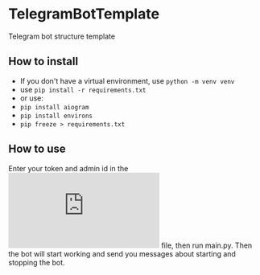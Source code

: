 # TelegramBotTemplate
Telegram bot structure template 
## How to install 
- If you don't have a virtual environment, use `python -m venv venv`
- use `pip install -r requirements.txt`
- or use:
- `pip install aiogram`
- `pip install environs`
- `pip freeze > requirements.txt`

## How to use
Enter your token and admin id in the ![config.txt](https://github.com/yudls/TelegramBotTemplate/blob/main/config.txt) file, then run main.py. Then the bot will start working and send you messages about starting and stopping the bot.

